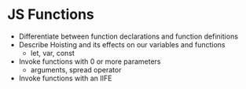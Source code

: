 # JS Functions

- Differentiate between function declarations and function definitions
- Describe Hoisting and its effects on our variables and functions
  - let, var, const
- Invoke functions with 0 or more parameters
  - arguments, spread operator
- Invoke functions with an IIFE
